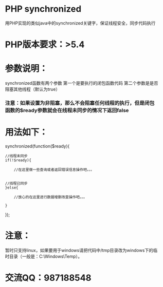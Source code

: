 # PHP synchronized
用PHP实现的类似java中的synchronized关键字，保证线程安全，同步代码执行

# PHP版本要求：>5.4

# 参数说明：
synchronized函数有两个参数
第一个是要执行的闭包函数代码
第二个参数是是否阻塞其他线程（默认为true）
### 注意：如果设置为非阻塞，那么不会阻塞任何线程的执行，但是闭包函数的$ready参数就会在线程未同步的情况下返回false

# 用法如下：
synchronized(function($ready){

    //线程未同步
    if(!$ready){

        //在这里做一些查询或者返回错误信息操作吧。。。


    //线程已同步
    }else{

        //放心的在这里进行数据增删改查操作吧。。。

    }



});

# 注意：
暂时只支持linux，如果要用于windows请把代码中/tmp目录改为windows下的临时目录（一般是：C:\Windows\Temp）。

# 交流QQ：987188548
